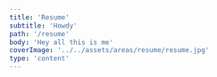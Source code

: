```yaml
---
title: 'Resume'
subtitle: 'Howdy'
path: '/resume'
body: 'Hey all this is me'
coverImage: '../../assets/areas/resume/resume.jpg'
type: 'content'
---
```

